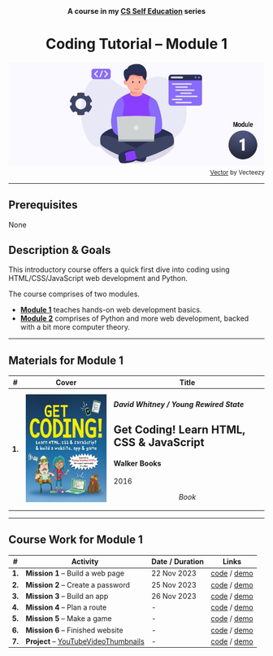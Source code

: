 <div align="center">
  <b>A course in my <a href="https://github.com/abeerration/CS-Self-Education">CS Self Education</a> series</b>
  <h1>Coding Tutorial – Module 1</h1>
  <img src="banner-module-1.jpg" align="center"/>
</div>
<div align="right">
  <sub>
    <a href="https://www.vecteezy.com/vector-art/4865921-programmer-people-concept-use-laptop-and-programming-code-program-icon-spreading-with-modern-flat-style">Vector</a> by Vecteezy
  </sub>
</div>

---

## Prerequisites

None

## Description & Goals

This introductory course offers a quick first dive into coding using HTML/CSS/JavaScript web development and Python.

The course comprises of two modules.

- [**Module 1**](https://github.com/abeerration/Coding-Tutorial-Module-1) teaches hands-on web development basics.
- [**Module 2**](https://github.com/abeerration/Coding-Tutorial-Module-2) comprises of Python and more web development, backed with a bit more computer theory.

---

## Materials for Module 1

| # | Cover | Title |
| ----------- | ----------- | ----------- |
| **1.** | ![](getcoding.jpg) | <h4><i>David Whitney / Young Rewired State</i></h4><h2>Get Coding! Learn HTML, CSS & JavaScript</h2><h4>Walker Books</h4><p>2016</p><p align="center"><i>Book</i></p> |

---

## Course Work for Module 1

| # | Activity | Date / Duration | Links |
| ----------- | ----------- | ----------- | ----------- |
| **1.** | **Mission 1** – Build a web page | 22 Nov 2023 | [code](https://github.com/abeerration/Coding-Tutorial-Module-1/tree/main/activities/1) / [demo](https://abeerration.github.io/Coding-Tutorial-Module-1/activities/1/) |
| **2.** | **Mission 2** – Create a password | 25 Nov 2023 | [code](https://github.com/abeerration/Coding-Tutorial-Module-1/tree/main/activities/2) / [demo](https://abeerration.github.io/Coding-Tutorial-Module-1/activities/2/) |
| **3.** | **Mission 3** – Build an app | 26 Nov 2023 | [code](https://github.com/abeerration/Coding-Tutorial-Module-1/tree/main/activities/3) / [demo](https://abeerration.github.io/Coding-Tutorial-Module-1/activities/3/) |
| **4.** | **Mission 4** – Plan a route | - | [code](https://github.com/abeerration/Coding-Tutorial-Module-1/tree/main/activities/4) / [demo](https://abeerration.github.io/Coding-Tutorial-Module-1/activities/4/) |
| **5.** | **Mission 5** – Make a game | - | [code](https://github.com/abeerration/Coding-Tutorial-Module-1/tree/main/activities/5) / [demo](https://abeerration.github.io/Coding-Tutorial-Module-1/activities/5/) |
| **6.** | **Mission 6** – Finished website | - | [code](https://github.com/abeerration/Coding-Tutorial-Module-1/tree/main/activities/6) / [demo](https://abeerration.github.io/Coding-Tutorial-Module-1/activities/6/) |
| **7.** | **Project** – [YouTubeVideoThumbnails](https://github.com/abeerration/YouTubeVideoThumbnails) | - | [code](https://github.com/abeerration/YouTubeVideoThumbnails) / [demo](https://abeerration.github.io/YouTubeVideoThumbnails/) |
